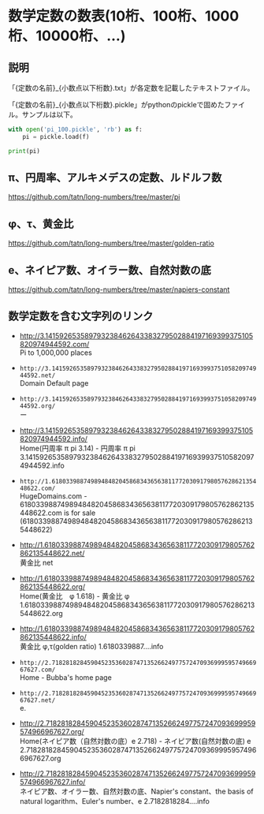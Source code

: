 # 数学定数の数表(10桁、100桁、1000桁、10000桁、…)

## 説明

「{定数の名前}_{小数点以下桁数}.txt」が各定数を記載したテキストファイル。

「{定数の名前}_{小数点以下桁数}.pickle」がpythonのpickleで固めたファイル。サンプルは以下。

```python
with open('pi_100.pickle', 'rb') as f:
    pi = pickle.load(f)

print(pi)
```

## π、円周率、アルキメデスの定数、ルドルフ数

https://github.com/tatn/long-numbers/tree/master/pi

## φ、τ、黄金比

https://github.com/tatn/long-numbers/tree/master/golden-ratio

## e、ネイピア数、オイラー数、自然対数の底 

https://github.com/tatn/long-numbers/tree/master/napiers-constant

## 数学定数を含む文字列のリンク

* http://3.141592653589793238462643383279502884197169399375105820974944592.com/  
  Pi to 1,000,000 places
* `http://3.141592653589793238462643383279502884197169399375105820974944592.net/`  
  Domain Default page
* `http://3.141592653589793238462643383279502884197169399375105820974944592.org/`  
  ー
* http://3.141592653589793238462643383279502884197169399375105820974944592.info/  
  Home(円周率 π pi 3.14) - 円周率 π pi 3.141592653589793238462643383279502884197169399375105820974944592.info


* `http://1.618033988749894848204586834365638117720309179805762862135448622.com/`  
  HugeDomains.com - 618033988749894848204586834365638117720309179805762862135448622.com is for sale (618033988749894848204586834365638117720309179805762862135448622)
* http://1.618033988749894848204586834365638117720309179805762862135448622.net/  
  黄金比 net
* http://1.618033988749894848204586834365638117720309179805762862135448622.org/  
  Home(黄金比　φ 1.618) - 黄金比 φ 1.618033988749894848204586834365638117720309179805762862135448622.org
* http://1.618033988749894848204586834365638117720309179805762862135448622.info/  
  黄金比 φ,τ(golden ratio) 1.6180339887….info
  
  
* `http://2.718281828459045235360287471352662497757247093699959574966967627.com/`  
  Home - Bubba's home page
* `http://2.718281828459045235360287471352662497757247093699959574966967627.net/`  
  e.
* http://2.718281828459045235360287471352662497757247093699959574966967627.org/  
  Home(ネイピア数（自然対数の底）e 2.718) - ネイピア数(自然対数の底) e 2.718281828459045235360287471352662497757247093699959574966967627.org
* http://2.718281828459045235360287471352662497757247093699959574966967627.info/  
  ネイピア数、オイラー数、自然対数の底、Napier's constant、the basis of natural logarithm、Euler's number、e 2.7182818284….info
